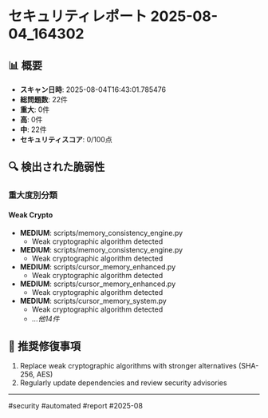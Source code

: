 # セキュリティレポート 2025-08-04_164302

## 📊 概要
- **スキャン日時**: 2025-08-04T16:43:01.785476
- **総問題数**: 22件
- **重大**: 0件
- **高**: 0件
- **中**: 22件
- **セキュリティスコア**: 0/100点

## 🔍 検出された脆弱性

### 重大度別分類

#### Weak Crypto
- **MEDIUM**: scripts/memory_consistency_engine.py
  - Weak cryptographic algorithm detected
- **MEDIUM**: scripts/memory_consistency_engine.py
  - Weak cryptographic algorithm detected
- **MEDIUM**: scripts/cursor_memory_enhanced.py
  - Weak cryptographic algorithm detected
- **MEDIUM**: scripts/cursor_memory_enhanced.py
  - Weak cryptographic algorithm detected
- **MEDIUM**: scripts/cursor_memory_system.py
  - Weak cryptographic algorithm detected
  - *...他14件*

## 🎯 推奨修復事項
1. Replace weak cryptographic algorithms with stronger alternatives (SHA-256, AES)
2. Regularly update dependencies and review security advisories


---
#security #automated #report #2025-08